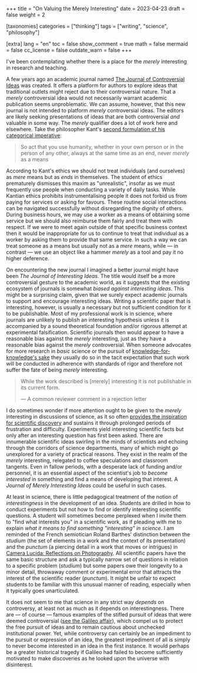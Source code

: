 +++
title = "On Valuing the Merely Interesting"
date = 2023-04-23
draft = false
weight = 2

[taxonomies]
categories = ["thinking"]
tags = ["writing", "science", "philosophy"]

[extra]
lang = "en"
toc = false
show_comment = true
math = false
mermaid = false
cc_license = false
outdate_warn = false
+++

I've been contemplating whether there is a place for the *merely* interesting in research and teaching.

<!-- more -->

A few years ago an academic journal named [The Journal of Controversial Ideas](https://www.journalofcontroversialideas.org) was created. It offers a platform for authors to explore ideas that traditional outlets might reject due to their controversial nature. That a *merely* controversial idea would not necessarily warrant academic publication seems unproblematic. We can assume, however, that this new journal is not intended to platform *merely* controversial ideas. The editors are likely seeking presentations of ideas that are both controversial *and* valuable in some way. The *merely* qualifier does a lot of work here and elsewhere. Take the philosopher Kant's [second formulation of his categorical imperative](https://plato.stanford.edu/entries/kant-moral):

> So act that you use humanity, whether in your own person or in the person of any other, always at the same time as an end, never *merely* as a means

According to Kant's ethics we should not treat individuals (and ourselves) as *mere* means but as *ends* in themselves. The student of ethics prematurely dismisses this maxim as "unrealistic", insofar as we must frequently use people when conducting a variety of daily tasks. While Kantian ethics prohibits instrumentalising people it does not forbid us from paying for services or asking for favours. These routine social interactions can be navigated successfully without disregarding the dignity of others. During business hours, we may use a worker as a means of obtaining some service but we should also reimburse them fairly and treat them with respect. If we were to meet again outside of that specific business context then it would be inappropriate for us to continue to treat that individual as a worker by asking them to provide that same service. In such a way we can treat someone as a means but usually not as a *mere* means, while — in contrast — we use an object like a hammer *merely* as a tool and pay it no higher deference.

On encountering the new journal I imagined a better journal might have been *The Journal of Interesting Ideas*. The title would itself be a more controversial gesture to the academic world, as it suggests that the existing ecosystem of journals is somewhat *biased against interesting ideas*. This might be a surprising claim, given that we surely expect academic journals to support and encourage interesting ideas. Writing a scientific paper that is interesting, however, is usually a necessary but not sufficient condition for it to be publishable. Most of my professional work is in science, where journals are unlikely to publish an interesting hypothesis unless it is accompanied by a sound theoretical foundation and/or rigorous attempt at experimental falsification. Scientific journals then would appear to have a reasonable bias against the *merely* interesting, just as they have a reasonable bias against the *merely* controversial. When someone advocates for more research in *basic* science or the pursuit of [knowledge-for-knowledge's sake](https://theconversation.com/academics-fear-the-value-of-knowledge-for-its-own-sake-is-diminishing-75341) they usually do so in the tacit expectation that such work will be conducted in adherence with standards of rigor and therefore not suffer the fate of being *merely* interesting.

> While the work described is [merely] interesting it is not publishable in its current form.
> 
> — A common reviewer comment in a rejection letter

I do sometimes wonder if more attention ought to be given to the *merely* interesting in discussions of science, as it so often [provides the inspiration for scientific discovery](https://web.mit.edu/redingtn/www/netadv/SP20151130.html) and sustains it through prolonged periods of frustration and difficulty. Experiments yield interesting scientific facts but only after an interesting question has first been asked. There are innumerable scientific ideas swirling in the minds of scientists and echoing through the corridors of science departments, many of which might go unexplored for a variety of practical reasons. They exist in the realm of the *merely* interesting, relegated to coffee speculations and classroom tangents. Even in fallow periods, with a desperate lack of funding and/or personnel, it is an essential aspect of the scientist's job to *become interested* in something and find a means of developing that interest. A *Journal of Merely Interesting Ideas* could be useful in such cases. 

At least in science, there is little pedagogical treatment of the notion of *interestingness* in the development of an idea. Students are drilled in how to conduct experiments but not how to find or identify interesting scientific questions. A student will sometimes become perplexed when I invite them to "find what interests you" in a scientific work, as if pleading with me to explain *what it means to find something "interesting" in science*. I am reminded of the French semiotician Roland Barthes' distinction between the *studium* (the set of elements in a work and the context of its presentation) and the *punctum* (a piercing detail in a work that moves or intrigues) in [Camera Lucida: Reflections on Photography](https://en.wikipedia.org/wiki/Camera_lucida). All scientific papers have the same basic structure and ask a typically narrow set of questions in relation to a specific problem (*studium*) but some papers owe their longevity to a minor detail, throwaway comment or experimental error that attracts the interest of the scientific reader (*punctum*). It might be unfair to expect students to be familiar with this unusual manner of reading, especially when it typically goes unarticulated.

It does not seem to me that science in any strict way *depends* on controversy, at least not as much as it depends on interestingness. There are — of course — famous examples of the stifled pursuit of ideas that were deemed controversial ([see the Galileo affair](https://www.newscientist.com/article/mg13618460-600-vatican-admits-galileo-was-right/)), which compel us to protect the free pursuit of ideas and to remain cautious about unchecked institutional power. Yet, while controversy can certainly be an impediment to the pursuit or expression of an idea, the greatest impediment of all is simply to never become interested in an idea in the first instance. It would perhaps be a greater historical tragedy if Galileo had failed to become sufficiently motivated to make discoveries as he looked upon the universe with disinterest.
